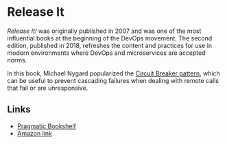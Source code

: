# Release It

_Release It!_ was originally published in 2007 and was one of the most influential books at the beginning of the DevOps movement. The second edition, published in 2018, refreshes the content and practices for use in modern environments where DevOps and microservices are accepted norms.

In this book, Michael Nygard popularized the [Circuit Breaker pattern](https://www.martinfowler.com/bliki/CircuitBreaker.html), which can be useful to prevent cascading failures when dealing with remote calls that fail or are unresponsive.

## Links

- [Pragmatic Bookshelf](https://pragprog.com/book/mnee2/release-it-second-edition)
- [Amazon link](https://www.amazon.com/Release-Design-Deploy-Production-Ready-Software/dp/1680502395)
